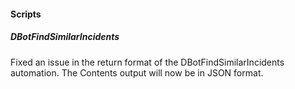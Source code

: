 
#### Scripts
##### DBotFindSimilarIncidents
Fixed an issue in the return format of the DBotFindSimilarIncidents automation. The Contents output will now be in JSON format.
